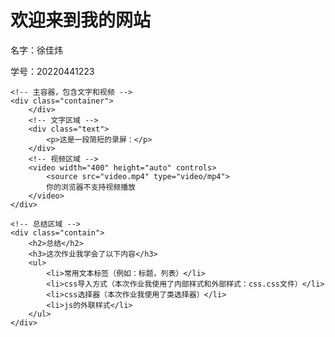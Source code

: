 <!DOCTYPE html>
<html lang="en">
<head>
    <meta charset="UTF-8">
    <meta name="viewport" content="width=device-width, initial-scale=1.0">
    <title>自律IT的网站</title>
    <link rel="stylesheet" href="css.css">
</head>
<body>
    <!-- 标题区域 -->
    <div class="header">
        <h1>欢迎来到我的网站</h1>
    </div>
    <!-- 文字区域 -->
    <div>
        <p>名字：徐佳炜</p>
        <p>学号：20220441223</p>
    </div>

    <!-- 主容器，包含文字和视频 -->
    <div class="container">
        </div>
        <!-- 文字区域 -->
        <div class="text">
            <p>这是一段简短的录屏：</p>
        </div>
        <!-- 视频区域 -->
        <video width="400" height="auto" controls>
            <source src="video.mp4" type="video/mp4">
            你的浏览器不支持视频播放
        </video>
    </div>

    <!-- 总结区域 -->
    <div class="contain">
        <h2>总结</h2>
        <h3>这次作业我学会了以下内容</h3>
        <ul>
            <li>常用文本标签（例如：标题，列表）</li>
            <li>css导入方式（本次作业我使用了内部样式和外部样式：css.css文件）</li>
            <li>css选择器（本次作业我使用了类选择器）</li>
            <li>js的外联样式</li>
        </ul>
    </div>
</body>
</html>
